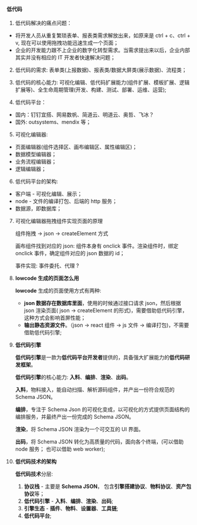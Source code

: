 #### 低代码

1. 低代码解决的痛点问题：
- 将开发人员从重复繁琐表单、报表类需求解放出来，如原来是 ctrl + c、ctrl + v, 现在可以使用拖拽功能迅速生成一个页面；
- 企业的开发能力跟不上企业的数字化转型需求。当需求提出来以后，企业内部其实并没有相应的 IT 开发者快速解决问题；

2. 低代码的需求: 表单类(上报数据)、报表类/数据大屏类(展示数据)、流程类；

3. 低代码的核心能力: 可视化编辑、低代码扩展能力(组件扩展、模板扩展、逻辑扩展等)、全生命周期管理(开发、构建、测试、部署、运维、运营);

4. 低代码平台：
- 国内：钉钉宜搭、网易数帆、简道云、明道云、奥哲、飞冰？
- 国外: outsystems、mendix 等；

5. 可视化编辑器: 
- 页面编辑器(组件选择区、画布编辑区、属性编辑区)；
- 数据模型编辑器；
- 业务流程编辑器；
- 逻辑编辑器；

6. 低代码平台的架构:
- 客户端 - 可视化编辑、展示；
- node - 文件的编译打包、后端的 http 服务；
- 数据源，即数据库；

7. 可视化编辑器拖拽组件实现页面的原理

    组件拖拽 -> json -> createElement 方式

    画布组件找到对应的 json: 组件本身有 onclick 事件。渲染组件时，绑定 onclick 事件，确定组件对应的 json 数据的 id；

    事件实现: 事件委托、代理 ?


8. **lowcode 生成的页面怎么用**

    **lowcode** 生成的页面使用方式有两种:
    - **json 数据存在数据库里面**，使用的时候通过接口请求 json，然后根据 json 渲染页面( json -> createElement 的形式)，需要借助低代码引擎，这种方式会影响首屏性能；
    - **输出静态资源文件**。（json -> react 组件 -> js 文件 -> 编译打包)，不需要借助低代码引擎;


9. **低代码引擎**

    **低代码引擎**是一款为**低代码平台开发者**提供的，具备强大扩展能力的**低代码研发框架**。

    **低代码引擎**的核心能力: **入料**、**编排**、**渲染**、**出码**。

    **入料**，物料接入，能自动扫描、解析源码组件，并产出一份符合规范的 Schema JSON。

    **编排**，专注于 Schema Json 的可视化变成，以可视化的方式提供页面结构的编排服务，并最终产出一份完成的 Schema JSON。

    **渲染**，将 Schema JSON 渲染为一个可交互的 UI 界面。

    **出码**，将 Schema JSON 转化为高质量的代码，面向各个终端，(可以借助 node 服务； 也可以借助 web worker);



10. **低代码技术的架构**

    **低代码技术**分层:
    1. **协议栈** - 主要是 **Schema JSON**， 包含**引擎搭建协议**、**物料协议**、**资产包协议**等；
    2. **低代码引擎** - **入料**、**编排**、**渲染**、**出码**;
    3. **引擎生态** - **插件**、**物料**、**设置器**、**工具链**;
    4. **低代码平台**;

    






